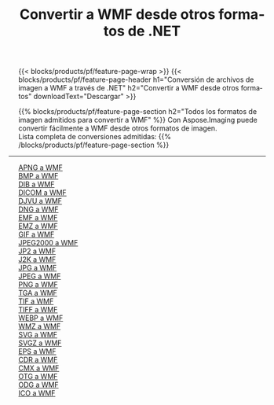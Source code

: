 ﻿---
title: Convertir a WMF desde otros formatos de .NET 
weight: 3920
url: /es/net/conversion/to/wmf 
lang: es
langdirlevel: 2
locales: zh-hans,ja,it,ru,de,es,fr,nl,id,lt,pl,pt,vi,tr,ko,zh-hant,ar,hi,th,sv,cs,uk,he
description: Usando Aspose.Imaging puede convertir fácilmente a WMF desde otros formatos
---

{{< blocks/products/pf/feature-page-wrap >}}
{{< blocks/products/pf/feature-page-header h1="Conversión de archivos de imagen a WMF a través de .NET" h2="Convertir a WMF desde otros formatos" downloadText="Descargar" >}}


{{% blocks/products/pf/feature-page-section  h2="Todos los formatos de imagen admitidos para convertir a WMF" %}}
Con Aspose.Imaging puede convertir fácilmente a WMF desde otros formatos de imagen.
<br/>
Lista completa de conversiones admitidas:
{{% /blocks/products/pf/feature-page-section %}}
<div class="container-fluid productfamilypage bg-gray">
    <div class="convertypes bg-gray agp-content section">
        <div class="container">
		<hr style="margin-left:-20px;"/>
		<div class="row other-converters">
		    <div class='col-md-2 other-converter remove-lp remove-rp'><a href="/imaging/es/net/conversion/apng-to-wmf" >APNG a WMF</a></div>
<div class='col-md-2 other-converter remove-lp remove-rp'><a href="/imaging/es/net/conversion/bmp-to-wmf" >BMP a WMF</a></div>
<div class='col-md-2 other-converter remove-lp remove-rp'><a href="/imaging/es/net/conversion/dib-to-wmf" >DIB a WMF</a></div>
<div class='col-md-2 other-converter remove-lp remove-rp'><a href="/imaging/es/net/conversion/dicom-to-wmf" >DICOM a WMF</a></div>
<div class='col-md-2 other-converter remove-lp remove-rp'><a href="/imaging/es/net/conversion/djvu-to-wmf" >DJVU a WMF</a></div>
<div class='col-md-2 other-converter remove-lp remove-rp'><a href="/imaging/es/net/conversion/dng-to-wmf" >DNG a WMF</a></div>
<div class='col-md-2 other-converter remove-lp remove-rp'><a href="/imaging/es/net/conversion/emf-to-wmf" >EMF a WMF</a></div>
<div class='col-md-2 other-converter remove-lp remove-rp'><a href="/imaging/es/net/conversion/emz-to-wmf" >EMZ a WMF</a></div>
<div class='col-md-2 other-converter remove-lp remove-rp'><a href="/imaging/es/net/conversion/gif-to-wmf" >GIF a WMF</a></div>
<div class='col-md-2 other-converter remove-lp remove-rp'><a href="/imaging/es/net/conversion/jpeg2000-to-wmf" >JPEG2000 a WMF</a></div>
<div class='col-md-2 other-converter remove-lp remove-rp'><a href="/imaging/es/net/conversion/jp2-to-wmf" >JP2 a WMF</a></div>
<div class='col-md-2 other-converter remove-lp remove-rp'><a href="/imaging/es/net/conversion/j2k-to-wmf" >J2K a WMF</a></div>
<div class='col-md-2 other-converter remove-lp remove-rp'><a href="/imaging/es/net/conversion/jpg-to-wmf" >JPG a WMF</a></div>
<div class='col-md-2 other-converter remove-lp remove-rp'><a href="/imaging/es/net/conversion/jpeg-to-wmf" >JPEG a WMF</a></div>
<div class='col-md-2 other-converter remove-lp remove-rp'><a href="/imaging/es/net/conversion/png-to-wmf" >PNG a WMF</a></div>
<div class='col-md-2 other-converter remove-lp remove-rp'><a href="/imaging/es/net/conversion/tga-to-wmf" >TGA a WMF</a></div>
<div class='col-md-2 other-converter remove-lp remove-rp'><a href="/imaging/es/net/conversion/tif-to-wmf" >TIF a WMF</a></div>
<div class='col-md-2 other-converter remove-lp remove-rp'><a href="/imaging/es/net/conversion/tiff-to-wmf" >TIFF a WMF</a></div>
<div class='col-md-2 other-converter remove-lp remove-rp'><a href="/imaging/es/net/conversion/webp-to-wmf" >WEBP a WMF</a></div>
<div class='col-md-2 other-converter remove-lp remove-rp'><a href="/imaging/es/net/conversion/wmz-to-wmf" >WMZ a WMF</a></div>
<div class='col-md-2 other-converter remove-lp remove-rp'><a href="/imaging/es/net/conversion/svg-to-wmf" >SVG a WMF</a></div>
<div class='col-md-2 other-converter remove-lp remove-rp'><a href="/imaging/es/net/conversion/svgz-to-wmf" >SVGZ a WMF</a></div>
<div class='col-md-2 other-converter remove-lp remove-rp'><a href="/imaging/es/net/conversion/eps-to-wmf" >EPS a WMF</a></div>
<div class='col-md-2 other-converter remove-lp remove-rp'><a href="/imaging/es/net/conversion/cdr-to-wmf" >CDR a WMF</a></div>
<div class='col-md-2 other-converter remove-lp remove-rp'><a href="/imaging/es/net/conversion/cmx-to-wmf" >CMX a WMF</a></div>
<div class='col-md-2 other-converter remove-lp remove-rp'><a href="/imaging/es/net/conversion/otg-to-wmf" >OTG a WMF</a></div>
<div class='col-md-2 other-converter remove-lp remove-rp'><a href="/imaging/es/net/conversion/odg-to-wmf" >ODG a WMF</a></div>
<div class='col-md-2 other-converter remove-lp remove-rp'><a href="/imaging/es/net/conversion/ico-to-wmf" >ICO a WMF</a></div>
                </div>
        </div>
    </div>
</div>
<br/>

